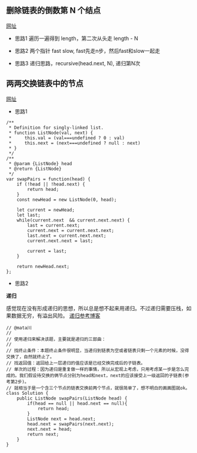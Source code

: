 ## 删除链表的倒数第 N 个结点
[网址](https://leetcode-cn.com/problems/remove-nth-node-from-end-of-list/)

* 思路1
遍历一遍得到 length，第二次从头走 length - N

* 思路2
两个指针 fast slow, fast先走n步，然后fast和slow一起走

* 思路3
递归思路，recursive(head.next, N), 递归第N次


## 两两交换链表中的节点
[网址](https://leetcode-cn.com/problems/swap-nodes-in-pairs/)

* 思路1

```
/**
 * Definition for singly-linked list.
 * function ListNode(val, next) {
 *     this.val = (val===undefined ? 0 : val)
 *     this.next = (next===undefined ? null : next)
 * }
 */
/**
 * @param {ListNode} head
 * @return {ListNode}
 */
var swapPairs = function(head) {
    if (!head || !head.next) {
        return head;
    }
    const newHead = new ListNode(0, head);

    let current = newHead;
    let last;
    while(current.next  && current.next.next) {
        last = current.next;
        current.next = current.next.next;
        last.next = current.next.next;
        current.next.next = last;

        current = last;
    }

    return newHead.next;
};
```

* 思路2 

**递归** 

感觉现在没有形成递归的思想，所以总是想不起来用递归。不过递归需要压栈，如果数据无穷，有溢出风险。
[递归参考博客](https://lyl0724.github.io/2020/01/25/1/)


```
// @mata川
//
// 使用递归来解决该题，主要就是递归的三部曲：
//
// 找终止条件：本题终止条件很明显，当递归到链表为空或者链表只剩一个元素的时候，没得交换了，自然就终止了。
// 找返回值：返回给上一层递归的值应该是已经交换完成后的子链表。
// 单次的过程：因为递归是重复做一样的事情，所以从宏观上考虑，只用考虑某一步是怎么完成的。我们假设待交换的俩节点分别为head和next，next的应该接受上一级返回的子链表(参考第2步)。
// 就相当于是一个含三个节点的链表交换前两个节点，就很简单了，想不明白的画画图就ok。
class Solution {
    public ListNode swapPairs(ListNode head) {
        if(head == null || head.next == null){
            return head;
        }
        ListNode next = head.next;
        head.next = swapPairs(next.next);
        next.next = head;
        return next;
    }
}
```

